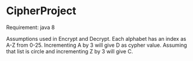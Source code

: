 # CipherProject

Requirement:
 java 8 

Assumptions used in Encrypt and Decrypt.
 Each alphabet has an index as A-Z  from  0-25.
 Incrementing A by 3 will give D as cypher value.
 Assuming that list is circle and incrementing Z by 3 will give C.
 
 